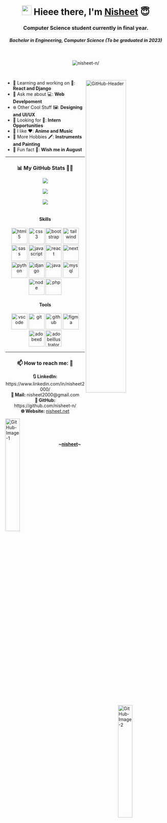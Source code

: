 <h1 align="center">
 <img src="https://user-images.githubusercontent.com/73037598/168544266-67f76ea6-bbd1-47d7-81bf-1e836cda25bc.gif" width="30px"> Hieee there, I'm 
 <a target="_blank" href="https://www.nisheet.net/">Nisheet</a> 😇
</h1>

<h3 align="center">Computer Science student currently in final year.</h3>
<h5 align="center">Bachelor in Engineering, Computer Science (To be graduated in 2023)</h5>

<br/>
<p align="center"> <img src=https://komarev.com/ghpvc/?username=nisheet-n&color=blueviolet&style=for-the-badge alt=nisheet-n/></p>
<br/>

<img width="50%" align="right" alt="GitHub-Header" 
     src="https://user-images.githubusercontent.com/73037598/168544638-66112c88-737c-4160-aebd-5f82532e3580.svg" />

- 🔭 Learning and working on 🌱:  **React and Django**
- 🙌 Ask me about 💻:  **Web Develpoment** 
- ❄️ Other Cool Stuff 🖼️:  **Designing and UI/UX**
- 👯 Looking for 💼:  **Intern Opportunities**
- 🧚 I like ❤:  **Anime and Music**
- 🎹 More Hobbies 🖍️:  **Instruments and Painting**
- 🎂 Fun fact 🎈:  **Wish me in August**

<hr/>

<h3 align="center">📊 My GitHub Stats 👨‍💻</h3>

<div align="center">
 <img src="https://github-readme-streak-stats.herokuapp.com/?user=nisheet-n&theme=algolia&date_format=M%20j%5B%2C%20Y%5D&background=0D1117&border=F4F4F4&stroke=F4F4F4&currStreakNum=4C71F1&sideNums=4C71F1&currStreakLabel=4C71F1&ring=AB24D4&fire=AB24D4&sideLabels=4C71F1"/>
 <br/><br/>

 <img src="https://github-readme-stats.vercel.app/api/top-langs/?username=nisheet-n&custom_title=Languages%20And%20Skills%20💫&card_width=445&langs_count=10&layout=compact&bg_color=0D1117&title_color=4C71F1&text_color=E5E5E5&hide_border=false&border_color=F4F4F4&border_radius=10&hide=jupyter%20notebook"/>
 <br/><br/>

 <img src="https://github-readme-stats.vercel.app/api?username=nisheet-n&custom_title=Awesome%20Works%20🌟&show_icons=true&count_private=true&line_height=35&bg_color=0D1117&title_color=4C71F1&text_color=E5E5E5&hide_border=false&border_color=F4F4F4&border_radius=10"/>
</div>

<br/>

<h4 align="center">Skills</h4>
<p align="center">
	 <img style="margin: auto;" width="50" height="50" alt=html5 
       src="https://user-images.githubusercontent.com/73037598/168581304-0be9faff-94b5-4869-af6a-766bd2fe971b.svg" /> 
	 <img style="margin: auto;" width="50" height="50" alt=css3 
       src="https://user-images.githubusercontent.com/73037598/168581286-a72040c5-5c94-40ed-8b34-87fa3fcab8e9.svg" /> 
	 <img style="margin: auto;" width="50" height="50" alt=bootstrap 
       src="https://user-images.githubusercontent.com/73037598/168581280-a40db997-6e71-40a1-9b7b-4e1c3b4ccab5.svg" />
  <img style="margin: auto;" width="50" height="50" alt=tailwind 
       src="https://user-images.githubusercontent.com/73037598/168581341-f4e614e6-b6fa-4ec8-988f-f3f1ba85cf59.svg" />
  <img style="margin: auto;" width="50" height="50" alt=sass 
       src="https://user-images.githubusercontent.com/73037598/168581338-44bda032-cf23-4333-87cd-f42b6ca3fd73.svg" />
  <img style="margin: auto;" width="50" height="50" alt=javascript 
       src="https://user-images.githubusercontent.com/73037598/168581309-b822d584-4f7a-424a-b841-4dd37a4fdb0f.svg" />
  <img style="margin: auto;" width="50" height="50" alt=react 
       src="https://user-images.githubusercontent.com/73037598/168581334-4e5848ac-8d93-4232-bcac-b19213f82bea.svg" />
  <img style="margin: auto;" width="50" height="50" alt=next 
       src="https://user-images.githubusercontent.com/73037598/168581315-b6c4b17c-9433-43fc-9d2b-55e35725bcf6.svg" />
  <img style="margin: auto;" width="50" height="50" alt=python 
       src="https://user-images.githubusercontent.com/73037598/168581329-a27e9f4d-97b9-4291-8851-e925d31b89b1.svg" />
  <img style="margin: auto;" width="50" height="50" alt=django 
       src="https://user-images.githubusercontent.com/73037598/168581289-47dffad1-39d8-449e-ac20-7ee58d634089.svg" />
  <img style="margin: auto;" width="50" height="50" alt=java 
       src="https://user-images.githubusercontent.com/73037598/168581306-37687205-d140-4c8e-b0c7-6f36a259b00e.svg" />
  <img style="margin: auto;" width="50" height="50" alt=mysql 
       src="https://user-images.githubusercontent.com/73037598/168586727-11eb2609-d3b3-4d4c-80d8-676d01a7598a.svg" />
  <img style="margin: auto;" width="50" height="50" alt=node 
       src="https://user-images.githubusercontent.com/73037598/168581320-317d318e-69fe-4a35-b5e2-181ba5342e4d.svg" />
  <img style="margin: auto;" width="50" height="50" alt=php 
       src="https://user-images.githubusercontent.com/73037598/168581325-01633092-9af7-49c2-a5b3-51d9976da435.svg" /> 
</p>

<h4 align="center">Tools</h4>
<p align="center">
	 <img style="margin: auto;" width="50" height="50" alt=vscode 
       src="https://user-images.githubusercontent.com/73037598/168581343-fae9cd68-6695-48c6-b2a3-0da52d1fb99f.svg" /> 
	 <img style="margin: auto;" width="50" height="50" alt=git 
       src="https://user-images.githubusercontent.com/73037598/168581299-64b9ca75-d98d-47cb-a917-e7f4008e7c4b.svg" /> 
	 <img style="margin: auto;" width="50" height="50" alt=github 
       src="https://user-images.githubusercontent.com/73037598/168581302-bc606afb-599f-4a0c-aab1-302c6d42f130.svg" />
  <img style="margin: auto;" width="50" height="50" alt=figma 
       src="https://user-images.githubusercontent.com/73037598/168581297-3150602b-a8a3-4457-990a-b1a0df634b17.svg" />
  <img style="margin: auto;" width="50" height="50" alt=adobexd 
       src="https://user-images.githubusercontent.com/73037598/168581277-a5fc3360-42a0-47a8-970e-bc03e71b492c.svg" />
  <img style="margin: auto;" width="50" height="50" alt=adobeillustrator 
       src="https://user-images.githubusercontent.com/73037598/168581271-a081c4d2-693e-4b90-90ec-341bb110666f.svg" />
</p>

<hr/>

<div align="center">
 <h3>📫 How to reach me: 💬</h3>
 <b>🔃 LinkedIn: </b> https://www.linkedin.com/in/nisheet2000/ <br>
 <b>💌 Mail: </b> nisheet2000@gmail.com <br>
 <b>🤖 GitHub: </b> https://github.com/nisheet-n/ <br>
 <b>🌐 Website: </b> <a target="_blank" href="https://www.nisheet.net/">nisheet.net</a> <br>
</div>

<div>
 <img width="30%" align="left" alt="GitHub-Image-1" 
      src="https://user-images.githubusercontent.com/73037598/168551056-2d3da41d-c732-4ea6-9ae4-aeec1dfcfb5a.svg" />

 <img width="30%" align="right" alt="GitHub-Image-2" 
      src="https://user-images.githubusercontent.com/73037598/168551325-4e5b455f-47c3-4101-9895-edac5efc71d0.svg" />
</div>

<br/><br/><br/>

<h4 align="center">~<a target="_blank" href="https://www.nisheet.net/">nisheet</a>~</h4>
